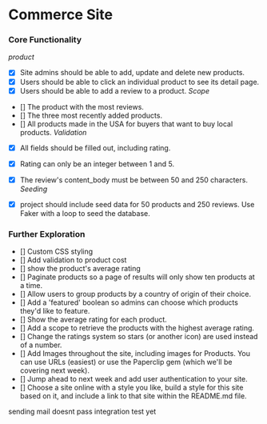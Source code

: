 # Commerce Site

### Core Functionality
*product*
- [x] Site admins should be able to add, update and delete new products.
- [x] Users should be able to click an individual product to see its detail page.
- [x] Users should be able to add a review to a product.
*Scope*
- [] The product with the most reviews.
- [] The three most recently added products.
- [] All products made in the USA for buyers that want to buy local products.
*Validation*
- [x] All fields should be filled out, including rating.
- [x] Rating can only be an integer between 1 and 5.
- [x] The review's content_body must be between 50 and 250 characters.
*Seeding*
- [x] project should include seed data for 50 products and 250 reviews. Use Faker with a loop to seed the database.


### Further Exploration
- [] Custom CSS styling
- [] Add validation to product cost
- [] show the product's average rating
- [] Paginate products so a page of results will only show ten products at a time.
- [] Allow users to group products by a country of origin of their choice.
- [] Add a 'featured' boolean so admins can choose which products they'd like to feature.
- [] Show the average rating for each product.
- [] Add a scope to retrieve the products with the highest average rating.
- [] Change the ratings system so stars (or another icon) are used instead of a number.
- [] Add Images throughout the site, including images for Products. You can use URLs (easiest) or use the Paperclip gem (which we'll be covering next week).
- [] Jump ahead to next week and add user authentication to your site.
- [] Choose a site online with a style you like, build a style for this site based on it, and include a link to that site within the README.md file.




sending mail doesnt pass integration test yet
